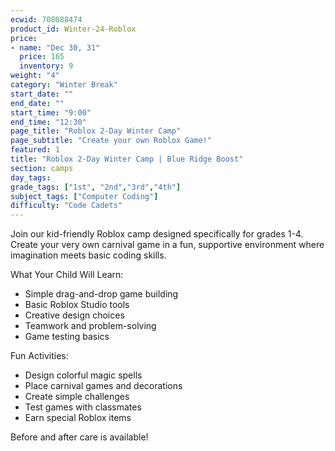 ```yaml
---
ecwid: 708088474
product_id: Winter-24-Roblox
price:
- name: "Dec 30, 31"
  price: 165
  inventory: 9
weight: "4"
category: "Winter Break"
start_date: ""
end_date: ""
start_time: "9:00"
end_time: "12:30"
page_title: "Roblox 2-Day Winter Camp"
page_subtitle: "Create your own Roblox Game!"
featured: 1
title: "Roblox 2-Day Winter Camp | Blue Ridge Boost"
section: camps
day_tags: 
grade_tags: ["1st", "2nd","3rd","4th"]
subject_tags: ["Computer Coding"]
difficulty: "Code Cadets"
---
```

<p>Join our kid-friendly Roblox camp designed specifically for grades 1-4. Create your very own carnival game in a fun, supportive environment where imagination meets basic coding skills.</p><p>What Your Child Will Learn:</p> <ul> <li>Simple drag-and-drop game building</li> <li>Basic Roblox Studio tools</li> <li>Creative design choices</li> <li>Teamwork and problem-solving</li> <li>Game testing basics</li> </ul> <p>Fun Activities:</p> <ul> <li>Design colorful magic spells</li> <li>Place carnival games and decorations</li> <li>Create simple challenges</li> <li>Test games with classmates</li> <li>Earn special Roblox items</li></ul><p>Before and after care is available!</p>
